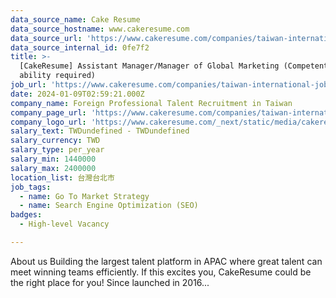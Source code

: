 ```yaml
---
data_source_name: Cake Resume
data_source_hostname: www.cakeresume.com
data_source_url: 'https://www.cakeresume.com/companies/taiwan-international-jobs/jobs'
data_source_internal_id: 0fe7f2
title: >-
  [CakeResume] Assistant Manager/Manager of Global Marketing (Competent English
  ability required)
job_url: 'https://www.cakeresume.com/companies/taiwan-international-jobs/jobs/0fe7f2'
date: 2024-01-09T02:59:21.000Z
company_name: Foreign Professional Talent Recruitment in Taiwan
company_page_url: 'https://www.cakeresume.com/companies/taiwan-international-jobs'
company_logo_url: 'https://www.cakeresume.com/_next/static/media/cakeresume.e1c03867.svg'
salary_text: TWDundefined - TWDundefined
salary_currency: TWD
salary_type: per_year
salary_min: 1440000
salary_max: 2400000
location_list: 台灣台北市
job_tags:
  - name: Go To Market Strategy
  - name: Search Engine Optimization (SEO)
badges:
  - High-level Vacancy

---
```


About us Building the largest talent platform in APAC where great talent can meet winning teams efficiently. If this excites you, CakeResume could be the right place for you! Since launched in 2016...
